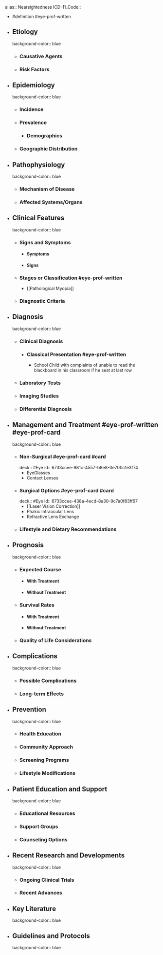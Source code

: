 alias:: Nearsightedness
ICD-11_Code::

- #definition #eye-prof-written
- ## Etiology
  background-color:: blue
	- ### Causative Agents
	- ### Risk Factors
- ## Epidemiology
  background-color:: blue
	- ### Incidence
	- ### Prevalence
		- ### Demographics
	- ### Geographic Distribution
- ## Pathophysiology
  background-color:: blue
	- ### Mechanism of Disease
	- ### Affected Systems/Organs
- ## Clinical Features
  background-color:: blue
	- ### Signs and Symptoms
		- #### Symptoms
		- #### Signs
	- ### Stages or Classification #eye-prof-written
		- [[Pathological Myopia]]
	- ### Diagnostic Criteria
- ## Diagnosis
  background-color:: blue
	- ### Clinical Diagnosis
		- ### Classical Presentation #eye-prof-written
			- School Child with complaints of unable to read the blackboard in his classroom if he seat at last row
	- ### Laboratory Tests
	- ### Imaging Studies
	- ### Differential Diagnosis
- ## Management and Treatment #eye-prof-written #eye-prof-card
  background-color:: blue
	- ### Non-Surgical #eye-prof-card #card
	  deck:: #Eye
	  id:: 6733ccee-981c-4557-b8e8-0e700c1e3f74
		- EyeGlasses
		- Contact Lenses
	- ### Surgical Options #eye-prof-card #card
	  deck:: #Eye
	  id:: 6733ccee-438a-4ecd-8a30-9c7a0f83ff97
		- [[Laser Vision Correction]]
		- Phakic Intraocular Lens
		- Refractive Lens Exchange
	- ### Lifestyle and Dietary Recommendations
- ## Prognosis
  background-color:: blue
	- ### Expected Course
		- #### With Treatment
		- #### Without Treatment
	- ### Survival Rates
		- #### With Treatment
		- #### Without Treatment
	- ### Quality of Life Considerations
- ## Complications
  background-color:: blue
	- ### Possible Complications
	- ### Long-term Effects
- ## Prevention
  background-color:: blue
	- ### Health Education
	- ### Community Approach
	- ### Screening Programs
	- ### Lifestyle Modifications
- ## Patient Education and Support
  background-color:: blue
	- ### Educational Resources
	- ### Support Groups
	- ### Counseling Options
- ## Recent Research and Developments
  background-color:: blue
	- ### Ongoing Clinical Trials
	- ### Recent Advances
- ## Key Literature
  background-color:: blue
- ## Guidelines and Protocols
  background-color:: blue